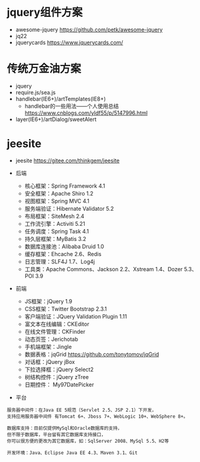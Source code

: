 # jquery组件方案

- awesome-jquery <https://github.com/petk/awesome-jquery>
- jq22
- jquerycards https://www.jquerycards.com/

# 传统万金油方案

- jquery
- require.js/sea.js
- handlebar(IE6+)/artTemplates(IE8+)
    - handlebar的一些用法——个人使用总结 https://www.cnblogs.com/yldf55/p/5147996.html
- layer(IE6+)/artDialog/sweetAlert

# jeesite

- jeesite  <https://gitee.com/thinkgem/jeesite>

- 后端
    - 核心框架：Spring Framework 4.1
    - 安全框架：Apache Shiro 1.2
    - 视图框架：Spring MVC 4.1
    - 服务端验证：Hibernate Validator 5.2
    - 布局框架：SiteMesh 2.4
    - 工作流引擎：Activiti 5.21
    - 任务调度：Spring Task 4.1
    - 持久层框架：MyBatis 3.2
    - 数据库连接池：Alibaba Druid 1.0
    - 缓存框架：Ehcache 2.6、Redis
    - 日志管理：SLF4J 1.7、Log4j
    - 工具类：Apache Commons、Jackson 2.2、Xstream 1.4、Dozer 5.3、POI 3.9

- 前端
    - JS框架：jQuery 1.9
    - CSS框架：Twitter Bootstrap 2.3.1
    - 客户端验证：JQuery Validation Plugin 1.11
    - 富文本在线编辑：CKEditor
    - 在线文件管理：CKFinder
    - 动态页签：Jerichotab
    - 手机端框架：Jingle
    - 数据表格：jqGrid https://github.com/tonytomov/jqGrid
    - 对话框：jQuery jBox
    - 下拉选择框：jQuery Select2
    - 树结构控件：jQuery zTree
    - 日期控件： My97DatePicker

- 平台

```
服务器中间件：在Java EE 5规范（Servlet 2.5、JSP 2.1）下开发，
支持应用服务器中间件 有Tomcat 6+、Jboss 7+、WebLogic 10+、WebSphere 8+。

数据库支持：目前仅提供MySql和Oracle数据库的支持，
但不限于数据库，平台留有其它数据库支持接口，
你可以很方便的更改为其它数据库，如：SqlServer 2008、MySql 5.5、H2等

开发环境：Java、Eclipse Java EE 4.3、Maven 3.1、Git
```